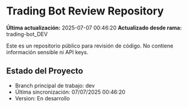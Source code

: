 ﻿# Trading Bot Review Repository

**Última actualización:** 2025-07-07 00:46:20
**Actualizado desde rama:** trading-bot_DEV

Este es un repositorio público para revisión de código. 
No contiene información sensible ni API keys.

## Estado del Proyecto
- Branch principal de trabajo: dev
- Última sincronización: 07/07/2025 00:46:20
- Version: En desarrollo
